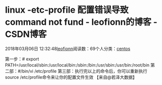 
# linux -etc-profile 配置错误导致 command not fund - leofionn的博客 - CSDN博客


2018年03月06日 12:32:48[leofionn](https://me.csdn.net/qq_36142114)阅读数：69个人分类：[centos																](https://blog.csdn.net/qq_36142114/article/category/7383246)


第一步：\# export PATH=/usr/local/sbin:/usr/local/bin:/sbin:/bin:/usr/sbin:/usr/bin:/root/bin
第二部：\#/bin/vi /etc/profile
第三部：执行完以上的命令后，你可以重新执行 source /etc/profile命令来让你的配置文件生效
【来自@若泽大数据】


